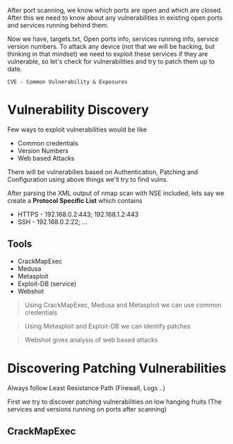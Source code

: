 After port scanning, we know which ports are open and which are closed. After this we need to know about any vulnerabilities in existing open ports and services running behind them.

Now we have, targets.txt, Open ports info, services running info, service version numbers. To attack any device (not that we will be hacking, but thinking in that mindset) we need to exploit these services if they are vulnerable, so let's check for vulnerabilities and try to patch them up to date.

`CVE - Common Vulnerability & Exposures`

# Vulnerability Discovery

Few ways to exploit vulnerabilities would be like
- Common credentials
- Version Numbers
- Web based Attacks

There will be vulnerabilies based on Authentication, Patching and Configuration using above things we'll try to find vulns.

After parsing the XML output of nmap scan with NSE included, lets say we create a **Protocol Specific List** which contains
+ HTTPS - 192.168.0.2:443; 192.168.1.2:443
+ SSH - 192.168.0.2:22; ...

## Tools
+ CrackMapExec
+ Medusa
+ Metasploit
+ Exploit-DB (service)
+ Webshot

> Using CrackMapExec, Medusa and Metasploit we can use common credentials 

> Using Metasploit and Exploit-DB we can identify patches

> Webshot gives analysis of web based attacks

# Discovering Patching Vulnerabilities

Always follow Least Resistance Path (Firewall, Logs ..)

First we try to discover patching vulnerabilities on low hanging fruits (The services and versions running on ports after scanning)


## CrackMapExec

